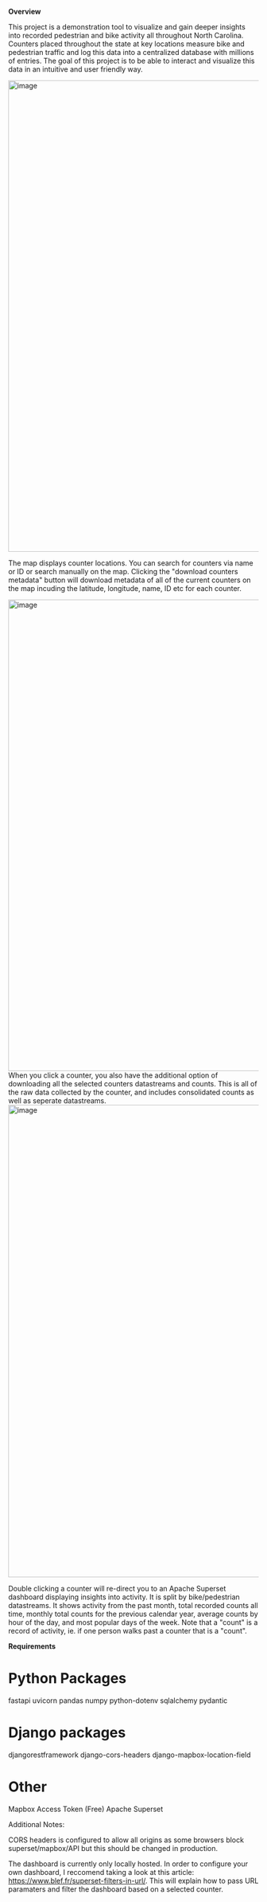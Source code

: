 **Overview**


This project is a demonstration tool to visualize and gain deeper insights into recorded pedestrian and bike activity all throughout North Carolina. Counters placed throughout the state at key locations measure bike and pedestrian traffic and log this data into a centralized database with millions of entries. The goal of this project is to be able to interact and visualize this data in an intuitive and user friendly way.

<img width="1869" height="947" alt="image" src="https://github.com/user-attachments/assets/f559b44d-a5bd-45c8-91a8-ac0446760184" />

The map displays counter locations. You can search for counters via name or ID or search manually on the map. Clicking the "download counters metadata" button will download metadata of all of the current counters on the map incuding the latitude, longitude, name, ID etc for each counter. 

<img width="1869" height="947" alt="image" src="https://github.com/user-attachments/assets/9983c7e6-7b10-4602-8c21-153d60703e4b" />
When you click a counter, you also have the additional option of downloading all the selected counters datastreams and counts. This is all of the raw data collected by the counter, and includes consolidated counts as well as seperate datastreams.

<img width="1869" height="949" alt="image" src="https://github.com/user-attachments/assets/9f775ce4-0730-4ccb-9993-bafc789a75d0" />



Double clicking a counter will re-direct you to an Apache Superset dashboard displaying insights into activity. It is split by bike/pedestrian datastreams. It shows activity from the past month, total recorded counts all time, monthly total counts for the previous calendar year, average counts by hour of the day, and most popular days of the week. Note that a "count" is a record of activity, ie. if one person walks past a counter that is a "count".


**Requirements**

# Python Packages
fastapi
uvicorn
pandas
numpy
python-dotenv
sqlalchemy
pydantic

# Django packages
djangorestframework
django-cors-headers 
django-mapbox-location-field



# Other 
Mapbox Access Token (Free)
Apache Superset  


Additional Notes: 

CORS headers is configured to allow all origins as some browsers block superset/mapbox/API but this should be changed in production. 

The dashboard is currently only locally hosted. In order to configure your own dashboard, I reccomend taking a look at this article: https://www.blef.fr/superset-filters-in-url/. This will explain how to pass URL paramaters and filter the dashboard based on a selected counter.


